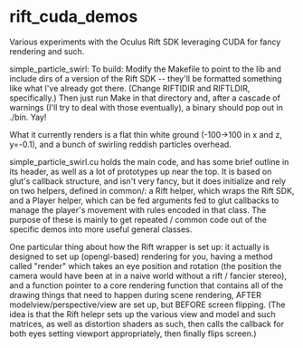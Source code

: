 rift_cuda_demos
===============

Various experiments with the Oculus Rift SDK leveraging CUDA for fancy rendering and such.

simple_particle_swirl:
To build: Modify the Makefile to point to the lib and include dirs of a version of the
Rift SDK -- they'll be formatted something like what I've already got there. (Change
RIFTIDIR and RIFTLDIR, specifically.) Then just run Make in that directory and, after
a cascade of warnings (I'll try to deal with those eventually), a binary should pop
out in ./bin. Yay!

What it currently renders is a flat thin white ground (-100->100 in
x and z, y=-0.1), and a bunch of swirling reddish particles overhead.

simple_particle_swirl.cu holds the main code, and has some brief outline in its header,
as well as a lot of prototypes up near the top. It is based on glut's callback structure,
and isn't very fancy, but it does initialize and rely on two helpers, defined in common/:
a Rift helper, which wraps the Rift SDK, and a Player helper, which can be fed arguments
fed to glut callbacks to manage the player's movement with rules encoded in that class.
The purpose of these is mainly to get repeated / common code out of the specific demos
into more useful general classes.

One particular thing about how the Rift wrapper is set up: it actually is designed to
set up (opengl-based) rendering for you, having a method called "render" which takes
an eye position and rotation (the position the camera would have been at in a naive 
world without a rift / fancier stereo), and a function pointer to a core rendering
function that contains all of the drawing things that need to happen during scene
rendering, AFTER modelview/perspective/view are set up, but BEFORE screen flipping.
(The idea is that the Rift helepr sets up the various view and model and such matrices,
as well as distortion shaders as such, then calls the callback for both eyes setting
viewport appropriately, then finally flips screen.)